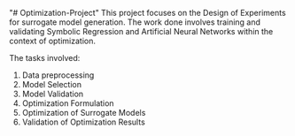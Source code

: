 "# Optimization-Project" 
This project focuses on the Design of Experiments for surrogate model generation.
The work done involves training and validating Symbolic Regression and Artificial Neural Networks
within the context of optimization.

The tasks involved:
1. Data preprocessing
2. Model Selection
3. Model Validation
4. Optimization Formulation
5. Optimization of Surrogate Models
6. Validation of Optimization Results
